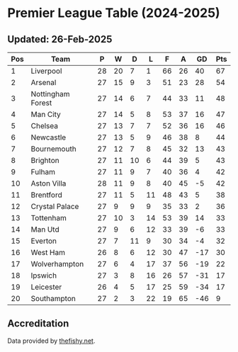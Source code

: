 # Premier League Table (2024-2025)
## Updated: 26-Feb-2025

| Pos | Team | P | W | D | L | F | A | GD | Pts |
| --- | --- | --- | --- | --- | --- | --- | --- | --- | --- |
| 1 | Liverpool | 28 | 20 | 7 | 1 | 66 | 26 | 40 | 67 |
| 2 | Arsenal | 27 | 15 | 9 | 3 | 51 | 23 | 28 | 54 |
| 3 | Nottingham Forest | 27 | 14 | 6 | 7 | 44 | 33 | 11 | 48 |
| 4 | Man City | 27 | 14 | 5 | 8 | 53 | 37 | 16 | 47 |
| 5 | Chelsea | 27 | 13 | 7 | 7 | 52 | 36 | 16 | 46 |
| 6 | Newcastle | 27 | 13 | 5 | 9 | 46 | 38 | 8 | 44 |
| 7 | Bournemouth | 27 | 12 | 7 | 8 | 45 | 32 | 13 | 43 |
| 8 | Brighton | 27 | 11 | 10 | 6 | 44 | 39 | 5 | 43 |
| 9 | Fulham | 27 | 11 | 9 | 7 | 40 | 36 | 4 | 42 |
| 10 | Aston Villa | 28 | 11 | 9 | 8 | 40 | 45 | -5 | 42 |
| 11 | Brentford | 27 | 11 | 5 | 11 | 48 | 43 | 5 | 38 |
| 12 | Crystal Palace | 27 | 9 | 9 | 9 | 35 | 33 | 2 | 36 |
| 13 | Tottenham | 27 | 10 | 3 | 14 | 53 | 39 | 14 | 33 |
| 14 | Man Utd | 27 | 9 | 6 | 12 | 33 | 39 | -6 | 33 |
| 15 | Everton | 27 | 7 | 11 | 9 | 30 | 34 | -4 | 32 |
| 16 | West Ham | 26 | 8 | 6 | 12 | 30 | 47 | -17 | 30 |
| 17 | Wolverhampton | 27 | 6 | 4 | 17 | 37 | 56 | -19 | 22 |
| 18 | Ipswich | 27 | 3 | 8 | 16 | 26 | 57 | -31 | 17 |
| 19 | Leicester | 26 | 4 | 5 | 17 | 25 | 59 | -34 | 17 |
| 20 | Southampton | 27 | 2 | 3 | 22 | 19 | 65 | -46 | 9 |

## Accreditation 

Data provided by [thefishy.net](https://www.thefishy.net/).